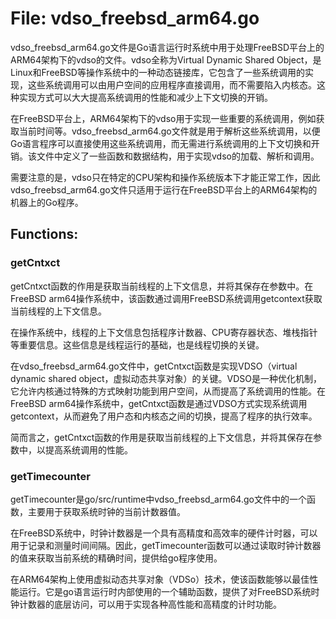 # File: vdso_freebsd_arm64.go

vdso_freebsd_arm64.go文件是Go语言运行时系统中用于处理FreeBSD平台上的ARM64架构下的vdso的文件。vdso全称为Virtual Dynamic Shared Object，是Linux和FreeBSD等操作系统中的一种动态链接库，它包含了一些系统调用的实现，这些系统调用可以由用户空间的应用程序直接调用，而不需要陷入内核态。这种实现方式可以大大提高系统调用的性能和减少上下文切换的开销。

在FreeBSD平台上，ARM64架构下的vdso用于实现一些重要的系统调用，例如获取当前时间等。vdso_freebsd_arm64.go文件就是用于解析这些系统调用，以便Go语言程序可以直接使用这些系统调用，而无需进行系统调用的上下文切换和开销。该文件中定义了一些函数和数据结构，用于实现vdso的加载、解析和调用。

需要注意的是，vdso只在特定的CPU架构和操作系统版本下才能正常工作，因此vdso_freebsd_arm64.go文件只适用于运行在FreeBSD平台上的ARM64架构的机器上的Go程序。

## Functions:

### getCntxct

getCntxct函数的作用是获取当前线程的上下文信息，并将其保存在参数中。在FreeBSD arm64操作系统中，该函数通过调用FreeBSD系统调用getcontext获取当前线程的上下文信息。

在操作系统中，线程的上下文信息包括程序计数器、CPU寄存器状态、堆栈指针等重要信息。这些信息是线程运行的基础，也是线程切换的关键。

在vdso_freebsd_arm64.go文件中，getCntxct函数是实现VDSO（virtual dynamic shared object，虚拟动态共享对象）的关键。VDSO是一种优化机制，它允许内核通过特殊的方式映射功能到用户空间，从而提高了系统调用的性能。在FreeBSD arm64操作系统中，getCntxct函数是通过VDSO方式实现系统调用getcontext，从而避免了用户态和内核态之间的切换，提高了程序的执行效率。

简而言之，getCntxct函数的作用是获取当前线程的上下文信息，并将其保存在参数中，以提高系统调用的性能。



### getTimecounter

getTimecounter是go/src/runtime中vdso_freebsd_arm64.go文件中的一个函数，主要用于获取系统时钟的当前计数器值。

在FreeBSD系统中，时钟计数器是一个具有高精度和高效率的硬件计时器，可以用于记录和测量时间间隔。因此，getTimecounter函数可以通过读取时钟计数器的值来获取当前系统的精确时间，提供给go程序使用。

在ARM64架构上使用虚拟动态共享对象（VDSo）技术，使该函数能够以最佳性能运行。它是go语言运行时内部使用的一个辅助函数，提供了对FreeBSD系统时钟计数器的底层访问，可以用于实现各种高性能和高精度的计时功能。



